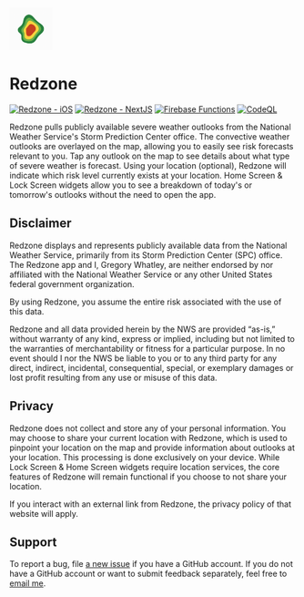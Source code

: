 <img src="https://github.com/devgregw/Redzone/blob/main/redzone-web/src/app/logo.png?raw=true" width="75" height="75">

# Redzone

[![Redzone - iOS](https://github.com/devgregw/Redzone/actions/workflows/redzone-ios.yml/badge.svg)](https://github.com/devgregw/Redzone/actions/workflows/redzone-ios.yml) [![Redzone - NextJS](https://github.com/devgregw/Redzone/actions/workflows/redzone-web.yml/badge.svg)](https://github.com/devgregw/Redzone/actions/workflows/redzone-web.yml) [![Firebase Functions](https://github.com/devgregw/Redzone/actions/workflows/functions.yml/badge.svg)](https://github.com/devgregw/Redzone/actions/workflows/functions.yml) [![CodeQL](https://github.com/devgregw/Redzone/actions/workflows/github-code-scanning/codeql/badge.svg)](https://github.com/devgregw/Redzone/actions/workflows/github-code-scanning/codeql)

Redzone pulls publicly available severe weather outlooks from the National Weather Service's Storm Prediction Center office. The convective weather outlooks are overlayed on the map, allowing you to easily see risk forecasts relevant to you. Tap any outlook on the map to see details about what type of severe weather is forecast. Using your location (optional), Redzone will indicate which risk level currently exists at your location. Home Screen & Lock Screen widgets allow you to see a breakdown of today's or tomorrow's outlooks without the need to open the app.

## Disclaimer

Redzone displays and represents publicly available data from the National Weather Service, primarily from its Storm Prediction Center (SPC) office. The Redzone app and I, Gregory Whatley, are neither endorsed by nor affiliated with the National Weather Service or any other United States federal government organization.

By using Redzone, you assume the entire risk associated with the use of this data.

Redzone and all data provided herein by the NWS are provided “as-is,” without warranty of any kind, express or implied, including but not limited to the warranties of merchantability or fitness for a particular purpose. In no event should I nor the NWS be liable to you or to any third party for any direct, indirect, incidental, consequential, special, or exemplary damages or lost profit resulting from any use or misuse of this data.
 
## Privacy

Redzone does not collect and store any of your personal information. You may choose to share your current location with Redzone, which is used to pinpoint your location on the map and provide information about outlooks at your location. This processing is done exclusively on your device. While Lock Screen & Home Screen widgets require location services, the core features of Redzone will remain functional if you choose to not share your location.

If you interact with an external link from Redzone, the privacy policy of that website will apply.

## Support

To report a bug, file [a new issue](https://github.com/devgregw/Redzone/issues/new) if you have a GitHub account. If you do not have a GitHub account or want to submit feedback separately, feel free to [email me](mailto:redzone@gregwhatley.dev).
